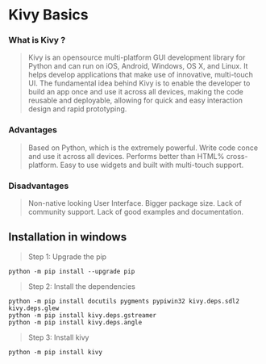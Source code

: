 # Kivy Basics

### What is Kivy ?

> Kivy is an opensource multi-platform GUI development library for Python and can run on iOS, Android, Windows, OS X, and Linux. It helps develop applications that make use of innovative, multi-touch UI. The fundamental idea behind Kivy is to enable the developer to build an app once and use it across all devices, making the code reusable and deployable, allowing for quick and easy interaction design and rapid prototyping.

### Advantages
> Based on Python, which is the extremely powerful.
> Write code conce and use it across all devices.
> Performs better than HTML% cross-platform.
> Easy to use widgets and built with multi-touch support.

### Disadvantages
> Non-native looking User Interface.
> Bigger package size.
> Lack of community support.
> Lack of good examples and documentation.

## Installation in windows

> Step 1: Upgrade the pip

`python -m pip install --upgrade pip `

> Step 2: Install the dependencies

```
python -m pip install docutils pygments pypiwin32 kivy.deps.sdl2 kivy.deps.glew
python -m pip install kivy.deps.gstreamer
python -m pip install kivy.deps.angle
```

> Step 3: Install kivy

`python -m pip install kivy`
